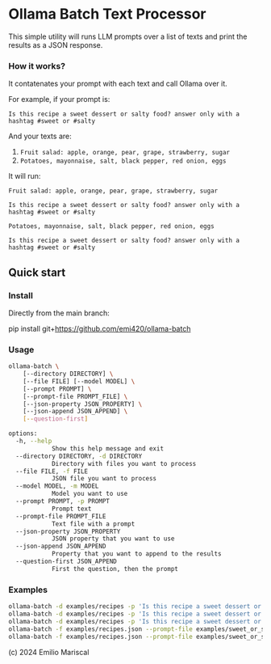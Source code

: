 # Ollama Batch Text Processor

This simple utility will runs LLM prompts over a list of texts
and print the results as a JSON response.

### How it works? 

It contatenates your prompt with each text and call Ollama over it.

For example, if your prompt is:

`Is this recipe a sweet dessert or salty food? answer only with a hashtag #sweet or #salty`

And your texts are:

1. `Fruit salad: apple, orange, pear, grape, strawberry, sugar`
2. `Potatoes, mayonnaise, salt, black pepper, red onion, eggs`

It will run:

```
Fruit salad: apple, orange, pear, grape, strawberry, sugar

Is this recipe a sweet dessert or salty food? answer only with a hashtag #sweet or #salty
```

```
Potatoes, mayonnaise, salt, black pepper, red onion, eggs

Is this recipe a sweet dessert or salty food? answer only with a hashtag #sweet or #salty
```

## Quick start

### Install

Directly from the main branch:

pip install git+https://github.com/emi420/ollama-batch

### Usage

```sh
ollama-batch \
    [--directory DIRECTORY] \
    [--file FILE] [--model MODEL] \
    [--prompt PROMPT] \
    [--prompt-file PROMPT_FILE] \
    [--json-property JSON_PROPERTY] \
    [--json-append JSON_APPEND] \
    [--question-first]

options:
  -h, --help
            Show this help message and exit
  --directory DIRECTORY, -d DIRECTORY
            Directory with files you want to process
  --file FILE, -f FILE
            JSON file you want to process
  --model MODEL, -m MODEL
            Model you want to use
  --prompt PROMPT, -p PROMPT
            Prompt text
  --prompt-file PROMPT_FILE
            Text file with a prompt
  --json-property JSON_PROPERTY
            JSON property that you want to use
  --json-append JSON_APPEND
            Property that you want to append to the results
  --question-first JSON_APPEND
            First the question, then the prompt
```

### Examples

```bash
ollama-batch -d examples/recipes -p 'Is this recipe a sweet dessert or salty food?'
ollama-batch -d examples/recipes -p 'Is this recipe a sweet dessert or salty food?' --json-property=ingredients
ollama-batch -d examples/recipes -p 'Is this recipe a sweet dessert or salty food?' --json-property=title
ollama-batch -f examples/recipes.json --prompt-file examples/sweet_or_salty.txt
ollama-batch -f examples/recipes.json --prompt-file examples/sweet_or_salty.txt --json-append=title,url
```

(c) 2024 Emilio Mariscal
